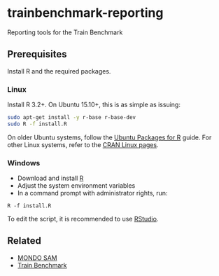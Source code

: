 # trainbenchmark-reporting

Reporting tools for the Train Benchmark

## Prerequisites

Install R and the required packages.

### Linux

Install R 3.2+. On Ubuntu 15.10+, this is as simple as issuing:

```bash
sudo apt-get install -y r-base r-base-dev
sudo R -f install.R
```

On older Ubuntu systems, follow the [Ubuntu Packages for R](https://cran.r-project.org/bin/linux/ubuntu/README.html) guide. For other Linux systems, refer to the [CRAN Linux pages](https://cran.r-project.org/bin/linux/).

### Windows

* Download and install [R](http://cran.r-project.org/bin/windows/base/)
* Adjust the system environment variables
* In a command prompt with administrator rights, run:

```
R -f install.R
```

To edit the script, it is recommended to use [RStudio](https://www.rstudio.com/).

## Related

* [MONDO SAM](https://github.com/FTSRG/mondo-sam)
* [Train Benchmark](https://github.com/FTSRG/trainbenchmark)
